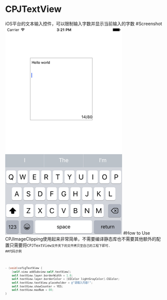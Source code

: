 # CPJTextView
iOS平台的文本输入控件，可以限制输入字数并显示当前输入的字数
#Screenshot
![CPJTextView预览图](https://github.com/zhaishuai/CPJTextView/blob/master/preview.png)
#How to Use
CPJImageClipping使用起来非常简单，不需要编译静态库也不需要其他额外的配置只需要将<code>CPJTextView<code/>文件夹下的文件拷贝至自己的工程下即可.
##代码示例
```objective-c
- (void)cofigTextView {
    [self.view addSubview:self.textView];
    self.textView.layer.borderWidth = 1.0;
    self.textView.layer.borderColor = [UIColor lightGrayColor].CGColor;
    self.textView.textView.placeholder = @"请输入内容!";
    self.textView.showCounter = YES;
    self.textView.maxNum = 80;
}
```
